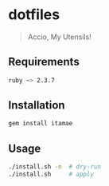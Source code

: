 # dotfiles
> Accio, My Utensils!

## Requirements
```sh
ruby ~> 2.3.7
```

## Installation
```sh
gem install itamae
```

## Usage
```sh
./install.sh -n  # dry-run
./install.sh     # apply
```
